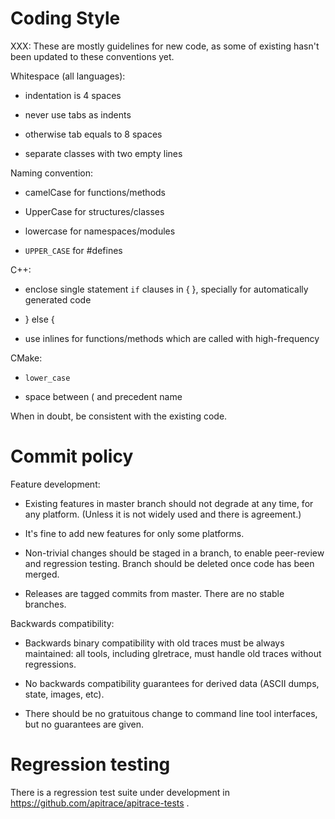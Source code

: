 Coding Style
============

XXX: These are mostly guidelines for new code, as some of existing hasn't been
updated to these conventions yet.

Whitespace (all languages):

 * indentation is 4 spaces

 * never use tabs as indents

 * otherwise tab equals to 8 spaces

 * separate classes with two empty lines

Naming convention:

 * camelCase for functions/methods

 * UpperCase for structures/classes

 * lowercase for namespaces/modules

 * `UPPER_CASE` for #defines

C++:

 * enclose single statement `if` clauses in { }, specially for automatically
   generated code

 * } else {

 * use inlines for functions/methods which are called with high-frequency

CMake:

 * `lower_case`

 * space between ( and precedent name


When in doubt, be consistent with the existing code.


Commit policy
=============

Feature development:

* Existing features in master branch should not degrade at any time, for any
  platform.  (Unless it is not widely used and there is agreement.)

* It's fine to add new features for only some platforms.

* Non-trivial changes should be staged in a branch, to enable peer-review and
  regression testing.  Branch should be deleted once code has been merged.

* Releases are tagged commits from master.  There are no stable branches.


Backwards compatibility:

* Backwards binary compatibility with old traces must be always maintained: all
  tools, including glretrace, must handle old traces without regressions.

* No backwards compatibility guarantees for derived data (ASCII dumps, state,
  images, etc).

* There should be no gratuitous change to command line tool interfaces, but no
  guarantees are given.



Regression testing
==================

There is a regression test suite under development in
https://github.com/apitrace/apitrace-tests .

